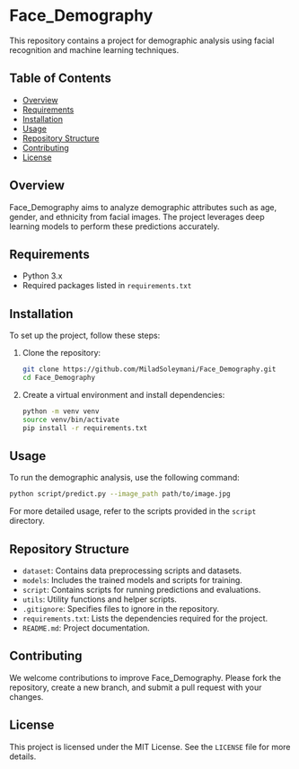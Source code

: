 # Face_Demography

This repository contains a project for demographic analysis using facial recognition and machine learning techniques.

## Table of Contents
- [Overview](#overview)
- [Requirements](#requirements)
- [Installation](#installation)
- [Usage](#usage)
- [Repository Structure](#repository-structure)
- [Contributing](#contributing)
- [License](#license)

## Overview
Face_Demography aims to analyze demographic attributes such as age, gender, and ethnicity from facial images. The project leverages deep learning models to perform these predictions accurately.

## Requirements
- Python 3.x
- Required packages listed in `requirements.txt`

## Installation
To set up the project, follow these steps:
1. Clone the repository:
    ```bash
    git clone https://github.com/MiladSoleymani/Face_Demography.git
    cd Face_Demography
    ```
2. Create a virtual environment and install dependencies:
    ```bash
    python -m venv venv
    source venv/bin/activate
    pip install -r requirements.txt
    ```

## Usage
To run the demographic analysis, use the following command:
```bash
python script/predict.py --image_path path/to/image.jpg
```
For more detailed usage, refer to the scripts provided in the `script` directory.

## Repository Structure
- `dataset`: Contains data preprocessing scripts and datasets.
- `models`: Includes the trained models and scripts for training.
- `script`: Contains scripts for running predictions and evaluations.
- `utils`: Utility functions and helper scripts.
- `.gitignore`: Specifies files to ignore in the repository.
- `requirements.txt`: Lists the dependencies required for the project.
- `README.md`: Project documentation.

## Contributing
We welcome contributions to improve Face_Demography. Please fork the repository, create a new branch, and submit a pull request with your changes.

## License
This project is licensed under the MIT License. See the `LICENSE` file for more details.
